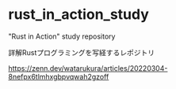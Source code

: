 # rust_in_action_study
"Rust in Action" study repository

詳解Rustプログラミングを写経するレポジトリ

https://zenn.dev/watarukura/articles/20220304-8nefpx6tlmhxgbpvqwah2gzoff
